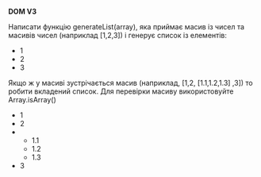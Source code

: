 **DOM V3**

Написати функцію generateList(array), яка приймає масив із чисел та масивів чисел 
(наприклад [1,2,3]) і генерує список із елементів:

<ul>
	<li>1</li>
	<li>2</li>
	<li>3</li>
</ul>

Якщо ж у масиві зустрічається масив (наприклад, [1,2, [1.1,1.2,1.3] ,3]) то робити вкладений список. 
Для перевірки масиву використовуйте Array.isArray()

<ul>
	<li>1</li>
	<li>2</li>
	<li>
		<ul>
			<li>1.1</li>
			<li>1.2</li>
			<li>1.3</li>
		</ul>
	</li>
	<li>3</li>
</ul>
